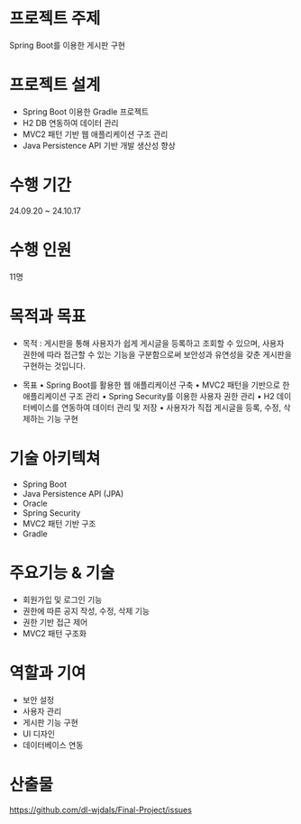 # 프로젝트 주제
Spring Boot를 이용한 게시판 구현

# 프로젝트 설계
+ Spring Boot 이용한 Gradle 프로젝트
+ H2 DB 연동하여 데이터 관리
+ MVC2 패턴 기반 웹 애플리케이션 구조 관리
+ Java Persistence API 기반 개발 생산성 향상

# 수행 기간 
24.09.20 ~ 24.10.17

# 수행 인원 
11명

# 목적과 목표
- 목적 : 게시판을 통해 사용자가 쉽게 게시글을 등록하고 조회할 수 있으며, 사용자 권한에 따라 접근할 수 있는 기능을 구분함으로써 보안성과 유연성을 갖춘 게시판을 구현하는 것입니다.

- 목표
  • Spring Boot를 활용한 웹 애플리케이션 구축
  • MVC2 패턴을 기반으로 한 애플리케이션 구조 관리
  • Spring Security를 이용한 사용자 권한 관리
  • H2 데이터베이스를 연동하여 데이터 관리 및 저장
  • 사용자가 직접 게시글을 등록, 수정, 삭제하는 기능 구현

# 기술 아키텍쳐
- Spring Boot
- Java Persistence API (JPA)
- Oracle
- Spring Security
- MVC2 패턴 기반 구조
- Gradle
  
# 주요기능 & 기술
- 회원가입 및 로그인 기능
- 권한에 따른 공지 작성, 수정, 삭제 기능
- 권한 기반 접근 제어
- MVC2 패턴 구조화
  
# 역할과 기여
- 보안 설정
- 사용자 관리
- 게시판 기능 구현
- UI 디자인
- 데이터베이스 연동
  
# 산출물
https://github.com/dl-wjdals/Final-Project/issues


